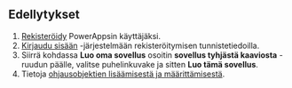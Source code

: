 ## <a name="prerequisites"></a>Edellytykset

1. [Rekisteröidy](../maker/signup-for-powerapps.md) PowerAppsin käyttäjäksi.
1. [Kirjaudu sisään](https://web.powerapps.com/?utm_source=padocs&utm_medium=linkinadoc&utm_campaign=referralsfromdoc) -järjestelmään rekisteröitymisen tunnistetiedoilla.
1. Siirrä kohdassa **Luo oma sovellus** osoitin **sovellus tyhjästä kaaviosta** -ruudun päälle, valitse puhelinkuvake ja sitten **Luo tämä sovellus**.
1. Tietoja [ohjausobjektien lisäämisestä ja määrittämisestä](../maker/canvas-apps/add-configure-controls.md).
